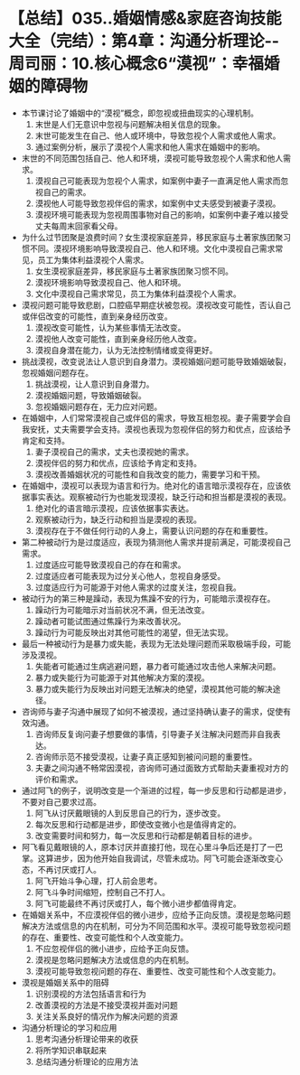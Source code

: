 # 【总结】035..婚姻情感&家庭咨询技能大全（完结）：第4章：沟通分析理论--周司丽：10.核心概念6“漠视”：幸福婚姻的障碍物

-   本节课讨论了婚姻中的“漠视”概念，即忽视或扭曲现实的心理机制。
    1.  末世是人们无意识中忽视与问题解决相关信息的现象。
    2.  末世可能发生在自己、他人或环境中，导致忽视个人需求或他人需求。
    3.  通过案例分析，展示了漠视个人需求和他人需求在婚姻中的影响。
-   末世的不同范围包括自己、他人和环境，漠视可能导致忽视个人需求和他人需求。
    1.  漠视自己可能表现为忽视个人需求，如案例中妻子一直满足他人需求而忽视自己的需求。
    2.  漠视他人可能导致忽视伴侣的需求，如案例中丈夫感受到被妻子漠视。
    3.  漠视环境可能表现为忽视周围事物对自己的影响，如案例中妻子难以接受丈夫每周末回家看父母。
-   为什么过节团聚是浪费时间？女生漠视家庭差异，移民家庭与土著家族团聚习惯不同。漠视环境影响导致漠视自己、他人和环境。文化中漠视自己需求常见，员工为集体利益漠视个人需求。
    1.  女生漠视家庭差异，移民家庭与土著家族团聚习惯不同。
    2.  漠视环境影响导致漠视自己、他人和环境。
    3.  文化中漠视自己需求常见，员工为集体利益漠视个人需求。
-   漠视问题可能导致悲剧，口腔癌早期症状被忽视。漠视改变可能性，否认自己或伴侣改变的可能性，直到亲身经历改变。
    1.  漠视改变可能性，认为某些事情无法改变。
    2.  漠视他人改变可能性，直到亲身经历他人改变。
    3.  漠视自身潜在能力，认为无法控制情绪或变得更好。
-   挑战漠视，改变说法让人意识到自身潜力。漠视婚姻问题可能导致婚姻破裂，忽视婚姻问题存在。
    1.  挑战漠视，让人意识到自身潜力。
    2.  漠视婚姻问题，导致婚姻破裂。
    3.  忽视婚姻问题存在，无力应对问题。
-   在婚姻中，人们常常漠视自己或伴侣的需求，导致互相忽视。妻子需要学会自我安抚，丈夫需要学会支持。漠视也表现为忽视伴侣的努力和优点，应该给予肯定和支持。
    1.  妻子漠视自己的需求，丈夫也漠视她的需求。
    2.  漠视伴侣的努力和优点，应该给予肯定和支持。
    3.  漠视改善婚姻状况的可能性和自我改变的能力，需要学习和干预。
-   在婚姻中，漠视可以表现为语言和行为。绝对化的语言暗示漠视存在，应该依据事实表达。观察被动行为也能发现漠视，缺乏行动和担当都是漠视的表现。
    1.  绝对化的语言暗示漠视，应该依据事实表达。
    2.  观察被动行为，缺乏行动和担当是漠视的表现。
    3.  漠视存在于不做任何行动的人身上，需要认识问题的存在和重要性。
-   第二种被动行为是过度适应，表现为猜测他人需求并提前满足，可能漠视自己需求。
    1.  过度适应可能导致漠视自己的存在和需求。
    2.  过度适应者可能表现为过分关心他人，忽视自身感受。
    3.  过度适应行为可能源于对他人需求的过度关注，忽视自我。
-   被动行为的第三种是躁动，表现为焦躁不安的行为，可能暗示漠视存在。
    1.  躁动行为可能暗示对当前状况不满，但无法改变。
    2.  躁动者可能试图通过焦躁行为来改善状况。
    3.  躁动行为可能反映出对其他可能性的渴望，但无法实现。
-   最后一种被动行为是暴力或失能，表现为无法处理问题而采取极端手段，可能涉及漠视。
    1.  失能者可能通过生病逃避问题，暴力者可能通过攻击他人来解决问题。
    2.  暴力或失能行为可能源于对其他解决方案的漠视。
    3.  暴力或失能行为反映出对问题无法解决的绝望，漠视其他可能的解决途径。
-   咨询师与妻子沟通中展现了如何不被漠视，通过坚持确认妻子的需求，促使有效沟通。
    1.  咨询师反复询问妻子想要做的事情，引导妻子关注解决问题而非自我表达。
    2.  咨询师示范不接受漠视，让妻子真正感知到被问问题的重要性。
    3.  夫妻之间沟通不畅常因漠视，咨询师可通过面致方式帮助夫妻重视对方的评价和需求。
-   通过阿飞的例子，说明改变是一个渐进的过程，每一步反思和行动都是进步，不要对自己要求过高。
    1.  阿飞从讨厌戴眼镜的人到反思自己的行为，逐步改变。
    2.  每次反思和行动都是进步，即使改变微小也是值得肯定的。
    3.  改变需要时间和努力，每一次反思和行动都是朝着目标的进步。
-   阿飞看见戴眼镜的人，原本讨厌并直接打他，现在心里斗争后还是打了一巴掌。这算进步，因为他开始自我调试，尽管未成功。阿飞可能会逐渐改变心态，不再讨厌或打人。
    1.  阿飞开始斗争心理，打人前会思考。
    2.  阿飞斗争时间缩短，控制自己不打人。
    3.  阿飞可能最终不再讨厌或打人，每个微小进步都值得肯定。
-   在婚姻关系中，不应漠视伴侣的微小进步，应给予正向反馈。漠视是忽略问题解决方法或信息的内在机制，可分为不同范围和水平。漠视可能导致忽视问题的存在、重要性、改变可能性和个人改变能力。
    1.  不应忽视伴侣的微小进步，应给予正向反馈。
    2.  漠视是忽略问题解决方法或信息的内在机制。
    3.  漠视可能导致忽视问题的存在、重要性、改变可能性和个人改变能力。
-   漠视是婚姻关系中的阻碍
    1.  识别漠视的方法包括语言和行为
    2.  改善漠视的方法是不接受漠视并面对问题
    3.  关注关系良好的情况作为解决问题的资源
-   沟通分析理论的学习和应用
    1.  思考沟通分析理论带来的收获
    2.  将所学知识串联起来
    3.  总结沟通分析理论的应用方法